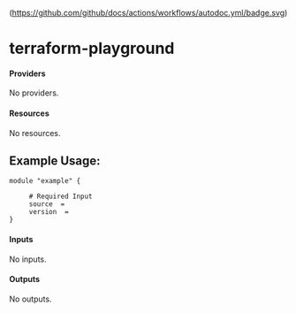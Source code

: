 (https://github.com/github/docs/actions/workflows/autodoc.yml/badge.svg)

# terraform-playground
<!-- BEGIN_TF_DOCS -->
#### Providers

No providers.

#### Resources

No resources.

## Example Usage: 
```hcl
module "example" {
  
	 # Required Input
  	 source  =
  	 version  =
}
```

#### Inputs

No inputs.  

#### Outputs

No outputs.
<!-- END_TF_DOCS -->